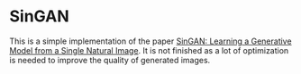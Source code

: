 # SinGAN
This is a simple implementation of the paper [SinGAN: Learning a Generative Model from a Single Natural Image](https://arxiv.org/abs/1905.01164). It is not finished as a lot of optimization is needed to improve the quality of generated images.